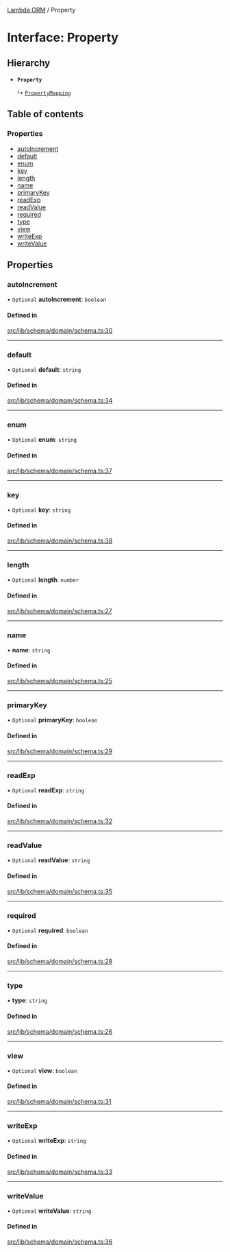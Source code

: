 [Lambda ORM](../README.md) / Property

# Interface: Property

## Hierarchy

- **`Property`**

  ↳ [`PropertyMapping`](PropertyMapping.md)

## Table of contents

### Properties

- [autoIncrement](Property.md#autoincrement)
- [default](Property.md#default)
- [enum](Property.md#enum)
- [key](Property.md#key)
- [length](Property.md#length)
- [name](Property.md#name)
- [primaryKey](Property.md#primarykey)
- [readExp](Property.md#readexp)
- [readValue](Property.md#readvalue)
- [required](Property.md#required)
- [type](Property.md#type)
- [view](Property.md#view)
- [writeExp](Property.md#writeexp)
- [writeValue](Property.md#writevalue)

## Properties

### autoIncrement

• `Optional` **autoIncrement**: `boolean`

#### Defined in

[src/lib/schema/domain/schema.ts:30](https://github.com/FlavioLionelRita/lambdaorm/blob/5d57f9ad/src/lib/schema/domain/schema.ts#L30)

___

### default

• `Optional` **default**: `string`

#### Defined in

[src/lib/schema/domain/schema.ts:34](https://github.com/FlavioLionelRita/lambdaorm/blob/5d57f9ad/src/lib/schema/domain/schema.ts#L34)

___

### enum

• `Optional` **enum**: `string`

#### Defined in

[src/lib/schema/domain/schema.ts:37](https://github.com/FlavioLionelRita/lambdaorm/blob/5d57f9ad/src/lib/schema/domain/schema.ts#L37)

___

### key

• `Optional` **key**: `string`

#### Defined in

[src/lib/schema/domain/schema.ts:38](https://github.com/FlavioLionelRita/lambdaorm/blob/5d57f9ad/src/lib/schema/domain/schema.ts#L38)

___

### length

• `Optional` **length**: `number`

#### Defined in

[src/lib/schema/domain/schema.ts:27](https://github.com/FlavioLionelRita/lambdaorm/blob/5d57f9ad/src/lib/schema/domain/schema.ts#L27)

___

### name

• **name**: `string`

#### Defined in

[src/lib/schema/domain/schema.ts:25](https://github.com/FlavioLionelRita/lambdaorm/blob/5d57f9ad/src/lib/schema/domain/schema.ts#L25)

___

### primaryKey

• `Optional` **primaryKey**: `boolean`

#### Defined in

[src/lib/schema/domain/schema.ts:29](https://github.com/FlavioLionelRita/lambdaorm/blob/5d57f9ad/src/lib/schema/domain/schema.ts#L29)

___

### readExp

• `Optional` **readExp**: `string`

#### Defined in

[src/lib/schema/domain/schema.ts:32](https://github.com/FlavioLionelRita/lambdaorm/blob/5d57f9ad/src/lib/schema/domain/schema.ts#L32)

___

### readValue

• `Optional` **readValue**: `string`

#### Defined in

[src/lib/schema/domain/schema.ts:35](https://github.com/FlavioLionelRita/lambdaorm/blob/5d57f9ad/src/lib/schema/domain/schema.ts#L35)

___

### required

• `Optional` **required**: `boolean`

#### Defined in

[src/lib/schema/domain/schema.ts:28](https://github.com/FlavioLionelRita/lambdaorm/blob/5d57f9ad/src/lib/schema/domain/schema.ts#L28)

___

### type

• **type**: `string`

#### Defined in

[src/lib/schema/domain/schema.ts:26](https://github.com/FlavioLionelRita/lambdaorm/blob/5d57f9ad/src/lib/schema/domain/schema.ts#L26)

___

### view

• `Optional` **view**: `boolean`

#### Defined in

[src/lib/schema/domain/schema.ts:31](https://github.com/FlavioLionelRita/lambdaorm/blob/5d57f9ad/src/lib/schema/domain/schema.ts#L31)

___

### writeExp

• `Optional` **writeExp**: `string`

#### Defined in

[src/lib/schema/domain/schema.ts:33](https://github.com/FlavioLionelRita/lambdaorm/blob/5d57f9ad/src/lib/schema/domain/schema.ts#L33)

___

### writeValue

• `Optional` **writeValue**: `string`

#### Defined in

[src/lib/schema/domain/schema.ts:36](https://github.com/FlavioLionelRita/lambdaorm/blob/5d57f9ad/src/lib/schema/domain/schema.ts#L36)
